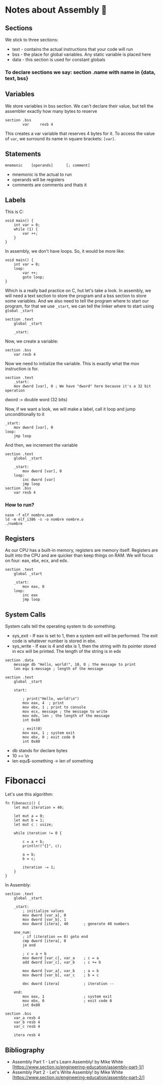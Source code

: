# Notes about Assembly 👀

## Sections

We stick to three sections:
- text - contains the actual instructions that your code will run
- bss - the place for global variables. Any static variable is placed here
- data - this section is used for constant globals

### To declare sections we say: section .name with name in {data, text, bss}

## Variables

We store variables in bss section. We can't declare their value, but tell the assembler exactly how many bytes to reserve

```
section .bss
        var     resb 4
```

This creates a var variable that reserves 4 bytes for it. To access the value of ```var```, we surround its name in square brackets: ```[var]```.

## Statements

```
mnemonic    [operands]      [; comment]
```

- mnemonic is the actual to run
- operands will be registers
- comments are comments and thats it

## Labels

This is C:
```
void main() {
	int var = 0;
	while (1) {
		var ++;
	}
}
```

In assembly, we don't have loops. So, it would be more like:

```
void main() {
    int var = 0;
    loop:
        var ++;
        goto loop;
}
```

Which is a really bad practice on C, hut let's take a look. In assembly, we will need a text section to store the program and a bss section to store some variables. And we also need to tell the program where to start our program, for that we use ```_start```, we can tell the linker where to start using ```global _start```

```
section .text
	global _start

	_start:
```

Now, we create a variable:

```
section .bss
    var resb 4
```

Now we need to initialize the variable. This is exactly what the mov instruction is for.

```
section .text
	_start:
	mov dword [var], 0 ; We have "dword" here because it's a 32 bit operation
```
dword := double word (32 bits)

Now, if we want a look, we will make a label, call it loop and jump unconditionally to it

```
_start:
	mov dword [var], 0
loop:
	jmp loop
```
And then, we increment the variable

```
section .text
	global _start

	_start:
		mov dword [var], 0
	loop:
		inc dword [var]
		jmp loop
section .bss
	var resb 4
```

### How to run? 

```
nasm -f elf nombre.asm
ld -m elf_i386 -s -o nombre nombre.o
./nombre
```

## Registers

As our CPU has a built-in memory, registers are memory itself. Registers are built into the CPU and are quicker than keep things on RAM. We will focus on four: eax, ebx, ecx, and edx.

```
section .text
	global _start

	_start:
		mov eax, 0
	loop:
		inc eax
		jmp loop
```

## System Calls

System calls tell the operating system to do something. 
- sys_exit - If eax is set to 1, then a system exit will be performed. The exit code is whatever number is stored in ebx.
- sys_write - If eax is 4 and ebx is 1, then the string with its pointer stored in ecx will be printed. The length of the string is in edx

```
section .data
	message db "Hello, world!", 10, 0 ; the message to print
    len equ $-message ; length of the message

section .text
	global _start

	start:

		; print("Hello, world!\n")
		mov eax, 4	; print
		mov ebx, 1 ; print to console
		mov ecx, message ; the message to write
		mov edx, len ; the length of the message
		int 0x80

		; exit(0)
		mov eax, 1 ; system exit
		mov ebx, 0 ; exit code 0
		int 0x80
```

- db stands for declare bytes
- 10 == \n
- len equ$-something -> len of something

# Fibonacci

Let's use this algorithm:

```
fn fibonacci() {
    let mut iteration = 40;

    let mut a = 0;
    let mut b = 1;
    let mut c : usize;

    while iteration != 0 {

        c = a + b;
        println!("{}", c);

        a = b;
        b = c;

        iteration -= 1;
    }
}
```

In Assembly:

```
section .text
	global _start

	_start:
		; initialize values
		mov dword [var_a], 0
		mov dword [var_b], 1
		mov dword [itera], 40		; generate 40 numbers

	one_num:
		; if (iteration == 0) goto end
		cmp dword [itera], 0
		je end

		; c = a + b
		mov dword [var_c], var_a	; c = a
		add dword [var_c], var_b	; c += b

		mov dword [var_a], var_b	; a = b
		mov dword [var_b], var_c	; b = c

		dec dword [itera]			; iteration --

	end:
		mov eax, 1					; system exit
		mov ebx, 0					; exit code 0
		int 0x80

section .bss
	var_a resb 4
	var_b resb 4
	var_c resb 4

	itera resb 4
```

## Bibliography
- Assembly Part 1 - Let's Learn Assembly! by Mike White [https://www.section.io/engineering-education/assembly-part-1/] 
- Assembly Part 2 - Let's Write Assembly! by Mike White [https://www.section.io/engineering-education/assembly-part-2/] 
